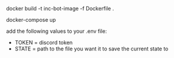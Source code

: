docker build -t inc-bot-image -f Dockerfile .

docker-compose up

add the following values to your .env file:

 - TOKEN = discord token
 - STATE = path to the file you want it to save the current state to